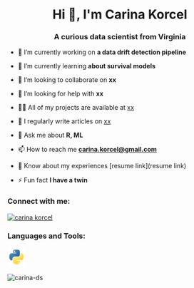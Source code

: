 <h1 align="center">Hi 👋, I'm Carina Korcel</h1>
<h3 align="center">A curious data scientist from Virginia</h3>

- 🔭 I’m currently working on **a data drift detection pipeline**

- 🌱 I’m currently learning **about survival models**

- 👯 I’m looking to collaborate on **xx**

- 🤝 I’m looking for help with **xx**

- 👨‍💻 All of my projects are available at [xx](xx)

- 📝 I regularly write articles on [xx](xx)

- 💬 Ask me about **R, ML**

- 📫 How to reach me **carina.korcel@gmail.com**

- 📄 Know about my experiences [resume link](resume link)

- ⚡ Fun fact **I have a twin**

<h3 align="left">Connect with me:</h3>
<p align="left">
<a href="https://linkedin.com/in/carina korcel" target="blank"><img align="center" src="https://raw.githubusercontent.com/rahuldkjain/github-profile-readme-generator/master/src/images/icons/Social/linked-in-alt.svg" alt="carina korcel" height="30" width="40" /></a>
</p>

<h3 align="left">Languages and Tools:</h3>
<p align="left"> <a href="https://www.python.org" target="_blank" rel="noreferrer"> <img src="https://raw.githubusercontent.com/devicons/devicon/master/icons/python/python-original.svg" alt="python" width="40" height="40"/> </a> </p>

<p><img align="center" src="https://github-readme-stats.vercel.app/api/top-langs?username=carina-ds&show_icons=true&locale=en&layout=compact" alt="carina-ds" /></p>
